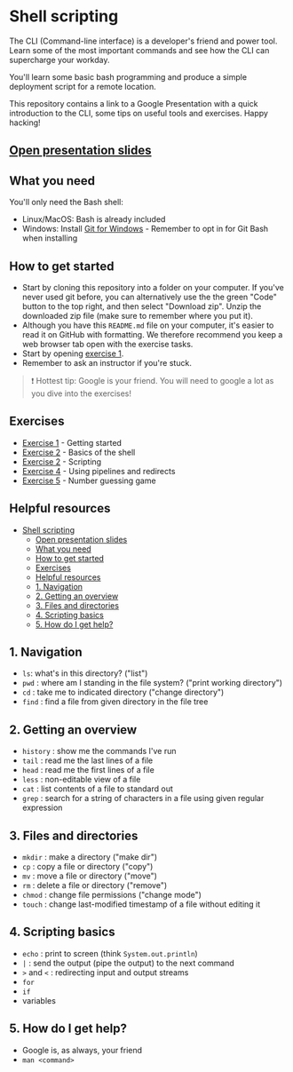 # Shell scripting

The CLI (Command-line interface) is a developer's friend and power tool. Learn some of the most
important commands and see how the CLI can supercharge your workday.

You'll learn some basic bash programming and produce a simple deployment script for a remote location.

This repository contains a link to a Google Presentation with a quick introduction to the CLI,
some tips on useful tools and exercises. Happy hacking!

## [Open presentation slides](https://docs.google.com/presentation/d/1XWCWgZ-a7r9EyyZvL_DoszoonElg-fDQKQQsqAwWqbg/)

## What you need

You'll only need the Bash shell:

* Linux/MacOS: Bash is already included
* Windows: Install [Git for Windows](https://git-scm.com/download/win) - Remember to opt in for Git Bash when installing

## How to get started

* Start by cloning this repository into a folder on your computer. If you've never used git before, you can alternatively use the the green "Code" button to the top right, and then select "Download zip". Unzip the downloaded zip file (make sure to remember where you put it).  
* Although you have this `README.md` file on your computer, it's easier to read it on GitHub with formatting. We therefore recommend you keep a web browser tab open with the exercise tasks.
* Start by opening [exercise 1](./exercises/exercise-1.md/).
* Remember to ask an instructor if you're stuck.

> :exclamation: Hottest tip: Google is your friend. You will need to google a lot as you dive into the exercises!

## Exercises

- [Exercise 1](./exercises/exercise-1.md/) - Getting started
- [Exercise 2](./exercises/exercise-2.md/) - Basics of the shell
- [Exercise 2](./exercises/exercise-3.md/) - Scripting
- [Exercise 4](./exercises/exercise-4.md/) - Using pipelines and redirects
- [Exercise 5](./exercises/exercise-5.md/) - Number guessing game


## Helpful resources

- [Shell scripting](#shell-scripting)
  - [Open presentation slides](#open-presentation-slides)
  - [What you need](#what-you-need)
  - [How to get started](#how-to-get-started)
  - [Exercises](#exercises)
  - [Helpful resources](#helpful-resources)
  - [1. Navigation](#1-navigation)
  - [2. Getting an overview](#2-getting-an-overview)
  - [3. Files and directories](#3-files-and-directories)
  - [4. Scripting basics](#4-scripting-basics)
  - [5. How do I get help?](#5-how-do-i-get-help)

## 1. Navigation
- `ls`: what's in this directory? ("list")
- `pwd` : where am I standing in the file system? ("print working directory")
- `cd` : take me to indicated directory ("change directory")
- `find` : find a file from given directory in the file tree

## 2. Getting an overview

- `history` : show me the commands I've run
- `tail`  : read me the last lines of a file
- `head` : read me the first lines of a file
- `less` : non-editable view of a file
- `cat` : list contents of a file to standard out
- `grep` : search for a string of characters in a file using given regular expression

## 3. Files and directories

- `mkdir` : make a directory ("make dir")
- `cp` : copy a file or directory ("copy")
- `mv` : move a file or directory ("move")
- `rm` : delete a file or directory ("remove")
- `chmod` : change file permissions ("change mode")
- `touch` : change last-modified timestamp of a file without editing it

## 4. Scripting basics

- `echo` : print to screen (think `System.out.println`)
- `|` : send the output (pipe the output) to the next command
- `>` and `<` : redirecting input and output streams
- `for`
- `if`
- variables

## 5. How do I get help? 

- Google is, as always, your friend
- `man <command>` 
